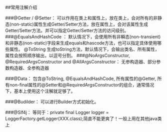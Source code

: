
##常用注解介绍
  
  ###@Getter / @Setter：
    可以作用在类上和属性上，放在类上，会对所有的非静态(non-static)属性生成Getter/Setter方法，放在属性上，会对该属性生成Getter/Setter方法。并可以指定Getter/Setter方法的访问级别。
  ###@EqualsAndHashCode ：
    默认情况下，会使用所有非瞬态(non-transient)和非静态(non-static)字段来生成equals和hascode方法，也可以指定具体使用哪些属性。 @ToString 生成toString方法，默认情况下，会输出类名、所有属性，属性会按照顺序输出，以逗号分割。
  ###@NoArgsConstructor, @RequiredArgsConstructor and @AllArgsConstructor：
    无参构造器、部分参数构造器、全参构造器

  ###@Data：
    包含@ToString, @EqualsAndHashCode, 所有属性的@Getter, 所有non-final属性的@Setter和@RequiredArgsConstructor的组合，通常情况下，基本上使用这个注解就足够了。

  ###@Budilder：
   可以进行Builder方式初始化。

  ###@Slf4j：
    等同于：private final Logger logger = LoggerFactory.getLogger(XXX.class);简直不能更爽了！一般上用在其他java类上